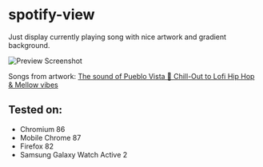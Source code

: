 # spotify-view
Just display currently playing song with nice artwork and gradient background.

![Preview Screenshot](https://user-images.githubusercontent.com/4224364/101270078-b312ff00-3775-11eb-9c29-f4d52beb4ed1.jpg)

Songs from artwork: [The sound of Pueblo Vista 🌲 Chill-Out to Lofi Hip Hop & Mellow vibes](https://open.spotify.com/user/0t87somowcimpzyw7c48t6aoj/playlist/4JVusZ1KSJ4IXrBVbluuDQ?si=jfCh7k-HS7m6DebrEJ8mbg)

## Tested on:
- Chromium 86
- Mobile Chrome 87
- Firefox 82
- Samsung Galaxy Watch Active 2
